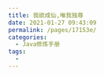 ```yaml
---
title: 我欲成仙,唯我独尊
date: 2021-01-27 09:43:09
permalink: /pages/17153e/
categories:
  - Java修炼手册
tags:
  - 
---
```

